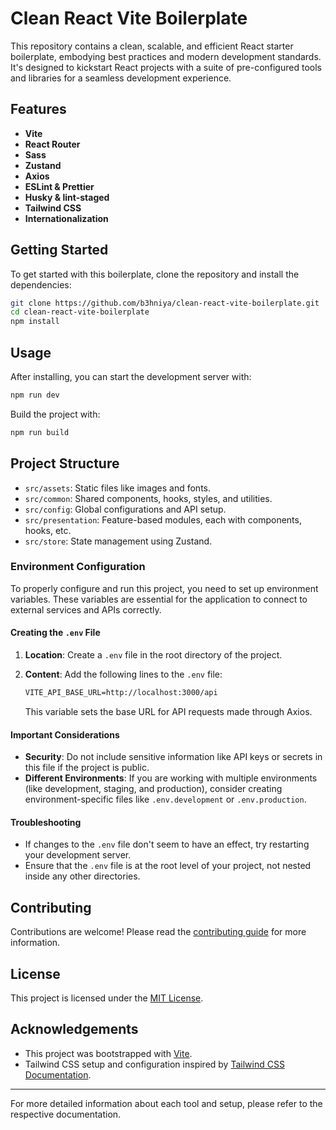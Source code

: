 # Clean React Vite Boilerplate

This repository contains a clean, scalable, and efficient React starter boilerplate, embodying best practices and modern development standards. It's designed to kickstart React projects with a suite of pre-configured tools and libraries for a seamless development experience.

## Features

- **Vite**
- **React Router**
- **Sass**
- **Zustand**
- **Axios**
- **ESLint & Prettier**
- **Husky & lint-staged**
- **Tailwind CSS**
- **Internationalization**

## Getting Started

To get started with this boilerplate, clone the repository and install the dependencies:

```bash
git clone https://github.com/b3hniya/clean-react-vite-boilerplate.git
cd clean-react-vite-boilerplate
npm install
```

## Usage

After installing, you can start the development server with:

```bash
npm run dev
```

Build the project with:

```bash
npm run build
```

## Project Structure

- `src/assets`: Static files like images and fonts.
- `src/common`: Shared components, hooks, styles, and utilities.
- `src/config`: Global configurations and API setup.
- `src/presentation`: Feature-based modules, each with components, hooks, etc.
- `src/store`: State management using Zustand.

### Environment Configuration

To properly configure and run this project, you need to set up environment variables. These variables are essential for the application to connect to external services and APIs correctly.

#### Creating the `.env` File

1. **Location**: Create a `.env` file in the root directory of the project.
2. **Content**: Add the following lines to the `.env` file:

    ```txt
    VITE_API_BASE_URL=http://localhost:3000/api
    ```

    This variable sets the base URL for API requests made through Axios.

#### Important Considerations

- **Security**: Do not include sensitive information like API keys or secrets in this file if the project is public.
- **Different Environments**: If you are working with multiple environments (like development, staging, and production), consider creating environment-specific files like `.env.development` or `.env.production`.

#### Troubleshooting

- If changes to the `.env` file don't seem to have an effect, try restarting your development server.
- Ensure that the `.env` file is at the root level of your project, not nested inside any other directories.

## Contributing

Contributions are welcome! Please read the [contributing guide](CONTRIBUTING.md) for more information.

## License

This project is licensed under the [MIT License](LICENSE).

## Acknowledgements

- This project was bootstrapped with [Vite](https://vitejs.dev/).
- Tailwind CSS setup and configuration inspired by [Tailwind CSS Documentation](https://tailwindcss.com/docs).

---

For more detailed information about each tool and setup, please refer to the respective documentation.
